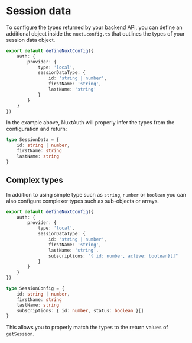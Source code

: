 # Session data

To configure the types returned by your backend API, you can define an additional object inside the `nuxt.config.ts` that outlines the types of your session data object.

```ts
export default defineNuxtConfig({
    auth: {
        provider: {
            type: 'local',
            sessionDataType: {
                id: 'string | number',
                firstName: 'string',
                lastName: 'string'
            }
        }
    }
})
```

In the example above, NuxtAuth will properly infer the types from the configuration and return:

```ts
type SessionData = { 
    id: string | number,
    firstName: string
    lastName: string
}
```

## Complex types

In addition to using simple type such as `string`, `number` or `boolean` you can also configure complexer types such as sub-objects or arrays. 
 
```ts
export default defineNuxtConfig({
    auth: {
        provider: {
            type: 'local',
            sessionDataType: {
                id: 'string | number',
                firstName: 'string',
                lastName: 'string',
                subscriptions: "{ id: number, active: boolean}[]"
            }
        }
    }
})
```

```ts
type SessionConfig = {
    id: string | number,
    firstName: string
    lastName: string
    subscriptions: { id: number, status: boolean }[]
}
```


This allows you to properly match the types to the return values of `getSession`.

